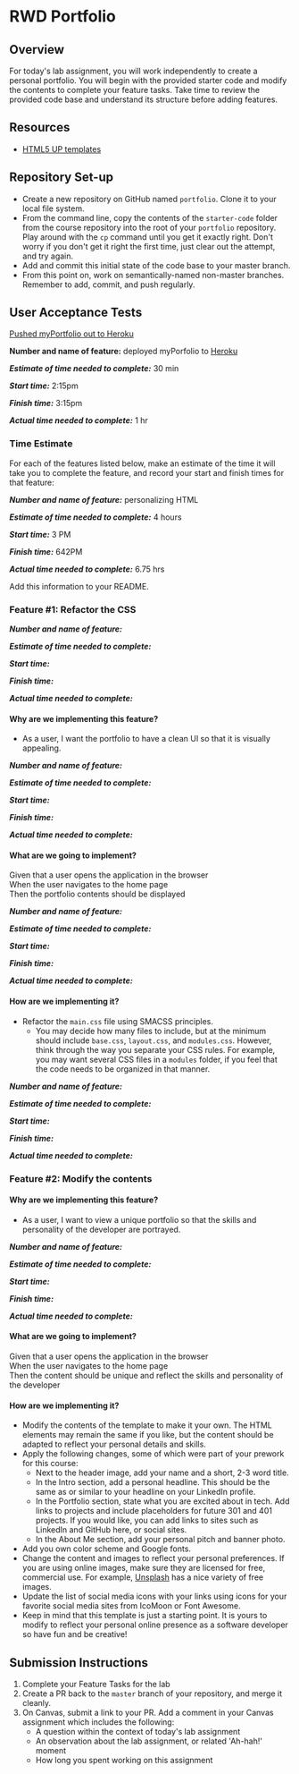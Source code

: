 # RWD Portfolio

## Overview

For today's lab assignment, you will work independently to create a personal portfolio. You will begin with the provided starter code and modify the contents to complete your feature tasks. Take time to review the provided code base and understand its structure before adding features.

## Resources

- [HTML5 UP templates](https://html5up.net/)

## Repository Set-up

- Create a new repository on GitHub named `portfolio`. Clone it to your local file system.
- From the command line, copy the contents of the `starter-code` folder from the course repository into the root of your `portfolio` repository. Play around with the `cp` command until you get it exactly right. Don't worry if you don't get it right the first time, just clear out the attempt, and try again.
- Add and commit this initial state of the code base to your master branch.
- From this point on, work on semantically-named non-master branches. Remember to add, commit, and push regularly.

## User Acceptance Tests

[Pushed myPortfolio out to Heroku](https://mmandell.herokuapp.com/index.html)  

**Number and name of feature:** deployed myPorfolio to [Heroku](https://mmandell.herokuapp.com/index.html)  

***Estimate of time needed to complete:*** 30 min

***Start time:*** 2:15pm

***Finish time:*** 3:15pm

***Actual time needed to complete:*** 1 hr

### Time Estimate

For each of the features listed below, make an estimate of the time it will take you to complete the feature, and record your start and finish times for that feature:

***Number and name of feature:*** personalizing HTML

***Estimate of time needed to complete:*** 4 hours

***Start time:*** 3 PM

***Finish time:*** 642PM

***Actual time needed to complete:*** 6.75 hrs

Add this information to your README.

### Feature #1: Refactor the CSS

***Number and name of feature:***

***Estimate of time needed to complete:***

***Start time:***

***Finish time:***

***Actual time needed to complete:***

#### Why are we implementing this feature?

- As a user, I want the portfolio to have a clean UI so that it is visually appealing.

***Number and name of feature:***

***Estimate of time needed to complete:***

***Start time:***

***Finish time:***

***Actual time needed to complete:***

#### What are we going to implement?

Given that a user opens the application in the browser  
When the user navigates to the home page  
Then the portfolio contents should be displayed  

***Number and name of feature:***

***Estimate of time needed to complete:***

***Start time:***

***Finish time:***

***Actual time needed to complete:***

#### How are we implementing it?

- Refactor the `main.css` file using SMACSS principles.
  - You may decide how many files to include, but at the minimum should include  `base.css`, `layout.css`, and `modules.css`. However, think through the way you separate your CSS rules. For example, you may want several CSS files in a `modules` folder, if you feel that the code needs to be organized in that manner.

***Number and name of feature:***

***Estimate of time needed to complete:***

***Start time:***

***Finish time:***

***Actual time needed to complete:***


### Feature #2: Modify the contents

#### Why are we implementing this feature?

- As a user, I want to view a unique portfolio so that the skills and personality of the developer are portrayed.

***Number and name of feature:***

***Estimate of time needed to complete:***

***Start time:***

***Finish time:***

***Actual time needed to complete:***


#### What are we going to implement?

Given that a user opens the application in the browser  
When the user navigates to the home page  
Then the content should be unique and reflect the skills and personality of the developer  



#### How are we implementing it?

- Modify the contents of the template to make it your own. The HTML elements may remain the same if you like, but the content should be adapted to reflect your personal details and skills.
- Apply the following changes, some of which were part of your prework for this course:
  - Next to the header image, add your name and a short, 2-3 word title.
  - In the Intro section, add a personal headline. This should be the same as or similar to your headline on your LinkedIn profile.
  - In the Portfolio section, state what you are excited about in tech. Add links to projects and include placeholders for future 301 and 401 projects. If you would like, you can add links to sites such as LinkedIn and GitHub here, or social sites.
  - In the About Me section, add your personal pitch and banner photo. 
- Add you own color scheme and Google fonts.
- Change the content and images to reflect your personal preferences. If you are using online images, make sure they are licensed for free, commercial use. For example, [Unsplash](https://unsplash.com/) has a nice variety of free images. 
- Update the list of social media icons with your links using icons for your favorite social media sites from IcoMoon or Font Awesome.
- Keep in mind that this template is just a starting point. It is yours to modify to reflect your personal online presence as a software developer so have fun and be creative!

## Submission Instructions

1. Complete your Feature Tasks for the lab
1. Create a PR back to the `master` branch of your repository, and merge it cleanly.
1. On Canvas, submit a link to your PR. Add a comment in your Canvas assignment which includes the following:
    - A question within the context of today's lab assignment
    - An observation about the lab assignment, or related 'Ah-hah!' moment
    - How long you spent working on this assignment

